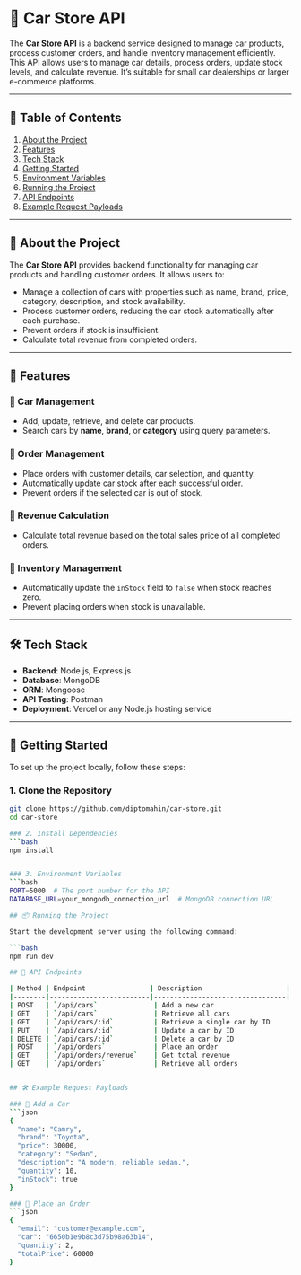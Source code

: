 # 🚗 Car Store API

The **Car Store API** is a backend service designed to manage car products, process customer orders, and handle inventory management efficiently. This API allows users to manage car details, process orders, update stock levels, and calculate revenue. It’s suitable for small car dealerships or larger e-commerce platforms.

---

## 📑 Table of Contents

1. [About the Project](#about-the-project)  
2. [Features](#features)  
3. [Tech Stack](#tech-stack)  
4. [Getting Started](#getting-started)  
5. [Environment Variables](#environment-variables)  
6. [Running the Project](#running-the-project)  
7. [API Endpoints](#api-endpoints)  
8. [Example Request Payloads](#example-request-payloads)  

---

## 🎯 About the Project

The **Car Store API** provides backend functionality for managing car products and handling customer orders. It allows users to:

- Manage a collection of cars with properties such as name, brand, price, category, description, and stock availability.
- Process customer orders, reducing the car stock automatically after each purchase.
- Prevent orders if stock is insufficient.
- Calculate total revenue from completed orders.

---

## 🚀 Features

### 🔹 Car Management
- Add, update, retrieve, and delete car products.
- Search cars by **name**, **brand**, or **category** using query parameters.

### 🔹 Order Management
- Place orders with customer details, car selection, and quantity.
- Automatically update car stock after each successful order.
- Prevent orders if the selected car is out of stock.

### 🔹 Revenue Calculation
- Calculate total revenue based on the total sales price of all completed orders.

### 🔹 Inventory Management
- Automatically update the `inStock` field to `false` when stock reaches zero.
- Prevent placing orders when stock is unavailable.

---

## 🛠️ Tech Stack

- **Backend**: Node.js, Express.js  
- **Database**: MongoDB  
- **ORM**: Mongoose  
- **API Testing**: Postman
- **Deployment**: Vercel or any Node.js hosting service  

---

## 🏁 Getting Started

To set up the project locally, follow these steps:

### 1. Clone the Repository
```bash
git clone https://github.com/diptomahin/car-store.git
cd car-store

### 2. Install Dependencies
```bash
npm install


### 3. Environment Variables
```bash
PORT=5000  # The port number for the API
DATABASE_URL=your_mongodb_connection_url  # MongoDB connection URL

## 📦 Running the Project

Start the development server using the following command:

```bash
npm run dev

## 🔧 API Endpoints

| Method | Endpoint                | Description                     |
|--------|-------------------------|---------------------------------|
| POST   | `/api/cars`              | Add a new car                   |
| GET    | `/api/cars`              | Retrieve all cars               |
| GET    | `/api/cars/:id`          | Retrieve a single car by ID     |
| PUT    | `/api/cars/:id`          | Update a car by ID              |
| DELETE | `/api/cars/:id`          | Delete a car by ID              |
| POST   | `/api/orders`            | Place an order                  |
| GET    | `/api/orders/revenue`    | Get total revenue               |
| GET    | `/api/orders`            | Retrieve all orders             |


## 🛠️ Example Request Payloads

### 🔸 Add a Car
```json
{
  "name": "Camry",
  "brand": "Toyota",
  "price": 30000,
  "category": "Sedan",
  "description": "A modern, reliable sedan.",
  "quantity": 10,
  "inStock": true
}

### 🔸 Place an Order
```json
{
  "email": "customer@example.com",
  "car": "6650b1e9b8c3d75b98a63b14",
  "quantity": 2,
  "totalPrice": 60000
}

